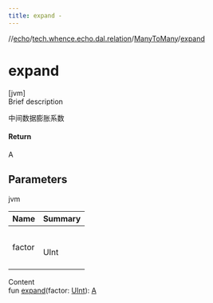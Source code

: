 ```yaml
---
title: expand -
---
```

//[echo](../../index.md)/[tech.whence.echo.dal.relation](../index.md)/[ManyToMany](index.md)/[expand](expand.md)



# expand  
[jvm]  
Brief description  


中间数据膨胀系数



#### Return  


A



## Parameters  
  
jvm  
  
|  Name|  Summary| 
|---|---|
| factor| <br><br>UInt<br><br>
  
  
Content  
fun [expand](expand.md)(factor: [UInt](https://kotlinlang.org/api/latest/jvm/stdlib/kotlin/-u-int/index.html)): [A](index.md)  



